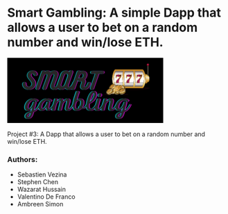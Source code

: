 # Smart Gambling: A simple Dapp that allows a user to bet on a random number and win/lose ETH. 

![Logo](images/LogoTrimmed.png)  

Project #3: A Dapp that allows a user to bet on a random number and win/lose ETH.

### Authors:  
- Sebastien Vezina
- Stephen Chen
- Wazarat Hussain
- Valentino De Franco
- Ambreen Simon
